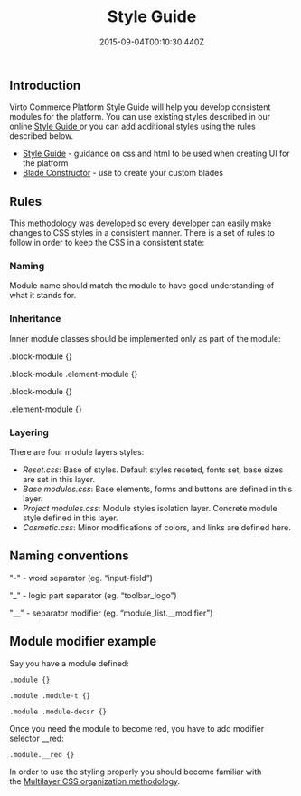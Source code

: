 ﻿---
title: Style Guide
description: The article contains Virto Commerce style guide
layout: docs
date: 2015-09-04T00:10:30.440Z
priority: 3
---
## Introduction

Virto Commerce Platform Style Guide will help you develop consistent modules for the platform. You can use existing styles described in our online [Style Guide](https://virtocommerce.com/styleguide/index.html)[ ]()or you can add additional styles using the rules described below.

* [Style Guide](https://virtocommerce.com/styleguide/index.html) - guidance on css and html to be used when creating UI for the platform
* [Blade Constructor](https://virtocommerce.com/styleguide/blade-constructor.html) - use to create your custom blades

## Rules

This methodology was developed so every developer can easily make changes to CSS styles in a consistent manner. There is a set of rules to follow in order to keep the CSS in a consistent state:

### Naming

Module name should match the module to have good understanding of what it stands for.

### Inheritance

Inner module classes should be implemented only as part of the module:

.block-module {}

.block-module .element-module {}

.block-module {}

.element-module {}

### Layering

There are four module layers styles:

* *Reset.css*: Base of styles. Default styles reseted, fonts set, base sizes are set in this layer. 
* *Base modules.css*: Base elements, forms and buttons are defined in this layer.
* *Project modules.css*: Module styles isolation layer. Concrete module style defined in this layer.
* *Cosmetic.css*: Minor modifications of colors, and links are defined here.

## Naming conventions

"-" - word separator (eg. “input-field”)

"_" - logic part separator (eg. “toolbar_logo”)

"__" - separator modifier (eg. “module_list.__modifier”)

## Module modifier example

Say you have a module defined:

```
.module {}

.module .module-t {}

.module .module-decsr {}
```

Once you need the module to become red, you have to add modifier selector __red:

```
.module.__red {}
```
  
In order to use the styling properly you should become familiar with the [Multilayer CSS organization methodology](http://operatino.github.io/MCSS/en/).
